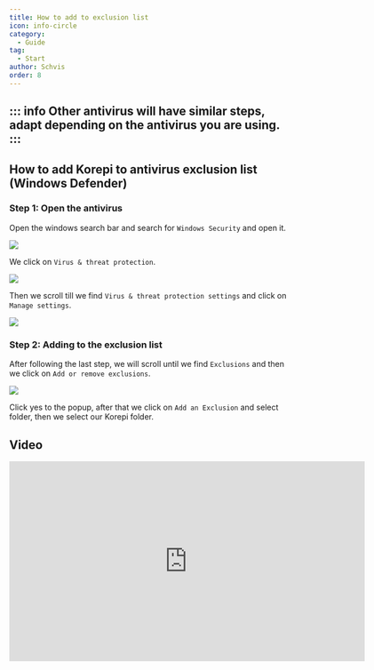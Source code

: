 ```yaml
---
title: How to add to exclusion list
icon: info-circle
category:
  - Guide
tag:
  - Start
author: Schvis
order: 8
---
```


::: info Other antivirus will have similar steps, adapt depending on the antivirus you are using.
:::
---
## How to add Korepi to antivirus exclusion list (Windows Defender)

### Step 1: Open the antivirus

Open the windows search bar and search for `Windows Security` and open it.

![](/assets/images/docs/202312/security.png)

We click on `Virus & threat protection`.

![](/assets/images/docs/202312/virus1.png)

Then we scroll till we find `Virus & threat protection settings` and click on `Manage settings`.

![](/assets/images/docs/202312/virus3.png)

### Step 2: Adding to the exclusion list

After following the last step, we will scroll until we find `Exclusions` and then we click on `Add or remove exclusions`.

![](/assets/images/docs/202312/virus4.png)

Click yes to the popup, after that we click on `Add an Exclusion` and select folder, then we select our Korepi folder.

## Video

<div class="iframe-container"><iframe width="640" height="360" src="https://www.youtube.com/embed/BonLkFNnO9w" title="How to Exclude a File or Folder from Windows Defender Scan In Windows 10 [Tutorial]" frameborder="0" allow="accelerometer; autoplay; clipboard-write; encrypted-media; gyroscope; picture-in-picture; web-share" allowfullscreen></iframe></div>
